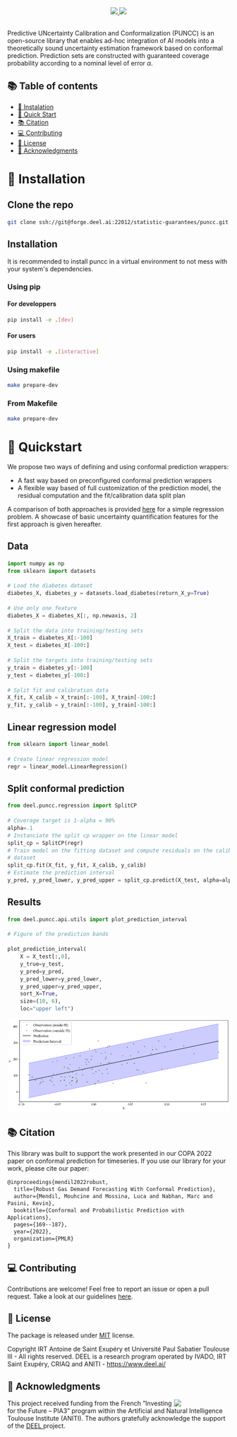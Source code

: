 <div align="center">
    <a href="#">
        <img src="https://img.shields.io/badge/Python-3.8 +-efefef">
    </a>
    <a href="#">
        <img src="https://img.shields.io/badge/License-MIT-efefef">
    </a>
</div>
<br>

Predictive UNcertainty Calibration and Conformalization (PUNCC) is an open-source library that enables ad-hoc integration of AI models into a theoretically sound uncertainty estimation framework based on conformal prediction. Prediction sets are constructed with guaranteed coverage probability according to a nominal level of error $\alpha$.

## 📚 Table of contents

- [🐾 Instalation](#-installation)
- [🚀 Quick Start](#-quickstart)
- [📚 Citation](#-citation)
- [💻 Contributing](#-contributing)
- [📝 License](#-license)
- [🙏 Acknowledgments](#-acknowledgments)

# 🐾 Installation

## Clone the repo

```bash
git clone ssh://git@forge.deel.ai:22012/statistic-guarantees/puncc.git
```

## Installation

It is recommended to install puncc in a virtual environment to not mess with your system's dependencies.

### Using pip

#### For developpers

```bash
pip install -e .[dev]
```

#### For users
```bash
pip install -e .[interactive]
```

### Using makefile

```bash
make prepare-dev
```

### From Makefile

```bash
make prepare-dev
```

# 🚀 Quickstart

We propose two ways of defining and using conformal prediction wrappers:
- A fast way based on preconfigured conformal prediction wrappers
- A flexible way based of full customization of the prediction model, the residual computation and the fit/calibration data split plan

A comparison of both approaches is provided [here](docs/quickstart.ipynb) for a simple regression problem. A showcase of basic uncertainty quantification features for the first approach is given hereafter.

## Data
```python
import numpy as np
from sklearn import datasets

# Load the diabetes dataset
diabetes_X, diabetes_y = datasets.load_diabetes(return_X_y=True)

# Use only one feature
diabetes_X = diabetes_X[:, np.newaxis, 2]

# Split the data into training/testing sets
X_train = diabetes_X[:-100]
X_test = diabetes_X[-100:]

# Split the targets into training/testing sets
y_train = diabetes_y[:-100]
y_test = diabetes_y[-100:]

# Split fit and calibration data
X_fit, X_calib = X_train[:-100], X_train[-100:]
y_fit, y_calib = y_train[:-100], y_train[-100:]
```
## Linear regression model

```python
from sklearn import linear_model

# Create linear regression model
regr = linear_model.LinearRegression()
```


## Split conformal prediction
``` python
from deel.puncc.regression import SplitCP

# Coverage target is 1-alpha = 90%
alpha=.1
# Instanciate the split cp wrapper on the linear model
split_cp = SplitCP(regr)
# Train model on the fitting dataset and compute residuals on the calibration
# dataset
split_cp.fit(X_fit, y_fit, X_calib, y_calib)
# Estimate the prediction interval
y_pred, y_pred_lower, y_pred_upper = split_cp.predict(X_test, alpha=alpha)
```

## Results

```python
from deel.puncc.api.utils import plot_prediction_interval

# Figure of the prediction bands

plot_prediction_interval(
    X = X_test[:,0],
    y_true=y_test,
    y_pred=y_pred,
    y_pred_lower=y_pred_lower,
    y_pred_upper=y_pred_upper,
    sort_X=True,
    size=(10, 6),
    loc="upper left")
```

![90% Prediction Interval with the Split Conformal Prediction Method](docs/source/results_quickstart_split_cp_pi.png)

## 📚 Citation

This library was built to support the work presented in our COPA 2022 paper on conformal prediction for timeseries. If you use our library for your work, please cite our paper:

```
@inproceedings{mendil2022robust,
  title={Robust Gas Demand Forecasting With Conformal Prediction},
  author={Mendil, Mouhcine and Mossina, Luca and Nabhan, Marc and Pasini, Kevin},
  booktitle={Conformal and Probabilistic Prediction with Applications},
  pages={169--187},
  year={2022},
  organization={PMLR}
}
```

## 💻 Contributing

Contributions are welcome! Feel free to report an issue or open a pull
request. Take a look at our guidelines [here](CONTRIBUTING.md).

## 🔑 License

The package is released under [MIT](LICENSES/headers/MIT-Clause.txt) license.

Copyright IRT Antoine de Saint Exupéry et Université Paul Sabatier Toulouse III - All
rights reserved. DEEL is a research program operated by IVADO, IRT Saint Exupéry, CRIAQ
and ANITI - https://www.deel.ai/

## 🙏 Acknowledgments

<img align="right" src="https://www.deel.ai/wp-content/uploads/2021/05/logo-DEEL.png" width="25%">
This project received funding from the French ”Investing for the Future – PIA3” program within the Artificial and Natural Intelligence Toulouse Institute (ANITI). The authors gratefully acknowledge the support of the <a href="https://www.deel.ai/"> DEEL </a> project.
